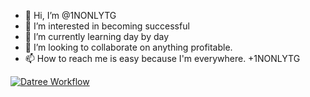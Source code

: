 - 👋 Hi, I’m @1NONLYTG
- 👀 I’m interested in becoming successful 
- 🌱 I’m currently learning day by day
- 💞️ I’m looking to collaborate on anything profitable.
- 📫 How to reach me is easy because I'm everywhere.
+1NONLYTG
<!---
1NONLYTG/1NONLYTG is a ✨ special ✨ repository because its `README.md` (this file) appears on your GitHub profile.
You can click the Preview link to take a look at your changes.
--->
[![Datree Workflow](https://github.com/1NONLYTG/1NONLYTG/actions/workflows/datree-validation.yml/badge.svg?branch=datree-yaml-validation-e1a432706b63fd3cdb7079e668dac2c471bcb52d)](https://github.com/1NONLYTG/1NONLYTG/actions/workflows/datree-validation.yml)
